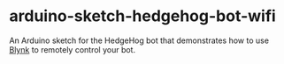 # arduino-sketch-hedgehog-bot-wifi
An Arduino sketch for the HedgeHog bot that demonstrates how to use [Blynk](http://www.blynk.cc/) to remotely control your bot.
